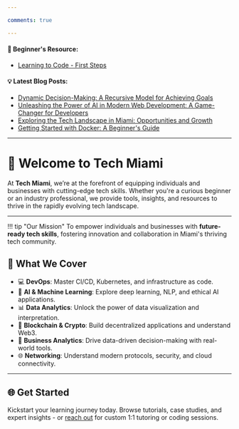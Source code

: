```yaml
---

comments: true 

---
```


#### 🏁 Beginner's Resource:  
- [Learning to Code - First Steps](beginning-to-code.md)


#### 💡 Latest Blog Posts:  
- [Dynamic Decision-Making: A Recursive Model for Achieving Goals](blog/posts/decision-model.md)
- [Unleashing the Power of AI in Modern Web Development: A Game-Changer for Developers](blog/posts/ai-today.md)
- [Exploring the Tech Landscape in Miami: Opportunities and Growth](blog/posts/who-we-are.md)
- [Getting Started with Docker: A Beginner's Guide](blog/posts/getting-started-with-docker.md)

___

# 🌴 Welcome to **Tech Miami**

At **Tech Miami**, we’re at the forefront of equipping individuals and businesses with cutting-edge tech skills. Whether you're a curious beginner or an industry professional, we provide tools, insights, and resources to thrive in the rapidly evolving tech landscape.

---
!!! tip "Our Mission"
    To empower individuals and businesses with **future-ready tech skills**, fostering innovation and collaboration in Miami's thriving tech community.

## 🚀 **What We Cover**


- :computer: **DevOps**: Master CI/CD, Kubernetes, and infrastructure as code.
- 🤖 **AI & Machine Learning**: Explore deep learning, NLP, and ethical AI applications.
- 📊 **Data Analytics**: Unlock the power of data visualization and interpretation.
- 🔗 **Blockchain & Crypto**: Build decentralized applications and understand Web3.
- 🧠 **Business Analytics**: Drive data-driven decision-making with real-world tools.
- 🌐 **Networking**: Understand modern protocols, security, and cloud connectivity.

---

## 🌐 **Get Started**

Kickstart your learning journey today. Browse tutorials, case studies, and expert insights - or [reach out]("don@tech-miami.com") for custom 1:1 tutoring or coding sessions.

